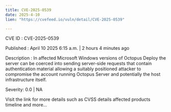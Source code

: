 ```yaml
---
title: CVE-2025-0539
date: 2025-4-10
lien: "https://cvefeed.io/vuln/detail/CVE-2025-0539"

---
```


CVE ID : CVE-2025-0539

Published :  April 10
2025
6:15 a.m. | 2 hours
4 minutes ago

Description : In affected Microsoft Windows versions of Octopus Deploy
the server can be coerced into sending server-side requests that contain authentication material allowing a suitably positioned attacker to compromise the account running Octopus Server and potentially the host infrastructure itself.

Severity: 0.0 | NA

Visit the link for more details
such as CVSS details
affected products
timeline
and more...
